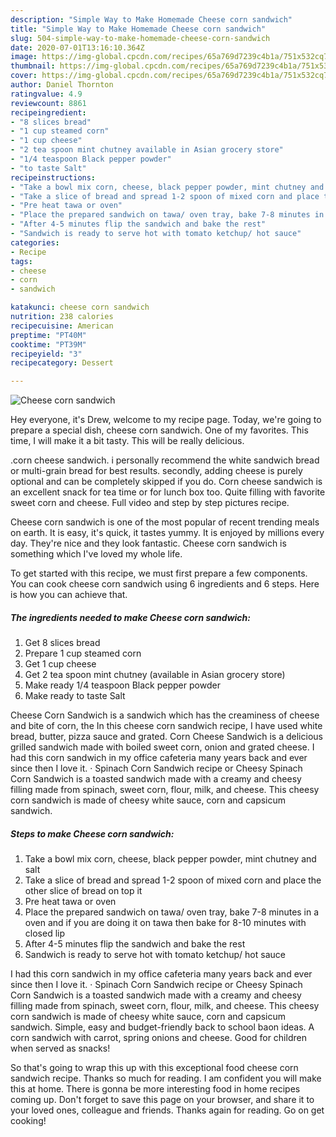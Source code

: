 ```yaml
---
description: "Simple Way to Make Homemade Cheese corn sandwich"
title: "Simple Way to Make Homemade Cheese corn sandwich"
slug: 504-simple-way-to-make-homemade-cheese-corn-sandwich
date: 2020-07-01T13:16:10.364Z
image: https://img-global.cpcdn.com/recipes/65a769d7239c4b1a/751x532cq70/cheese-corn-sandwich-recipe-main-photo.jpg
thumbnail: https://img-global.cpcdn.com/recipes/65a769d7239c4b1a/751x532cq70/cheese-corn-sandwich-recipe-main-photo.jpg
cover: https://img-global.cpcdn.com/recipes/65a769d7239c4b1a/751x532cq70/cheese-corn-sandwich-recipe-main-photo.jpg
author: Daniel Thornton
ratingvalue: 4.9
reviewcount: 8861
recipeingredient:
- "8 slices bread"
- "1 cup steamed corn"
- "1 cup cheese"
- "2 tea spoon mint chutney available in Asian grocery store"
- "1/4 teaspoon Black pepper powder"
- "to taste Salt"
recipeinstructions:
- "Take a bowl mix corn, cheese, black pepper powder, mint chutney and salt"
- "Take a slice of bread and spread 1-2 spoon of mixed corn and place the other slice of bread on top it"
- "Pre heat tawa or oven"
- "Place the prepared sandwich on tawa/ oven tray, bake 7-8 minutes in a oven and if you are doing it on tawa then bake for 8-10 minutes with closed lip"
- "After 4-5 minutes flip the sandwich and bake the rest"
- "Sandwich is ready to serve hot with tomato ketchup/ hot sauce"
categories:
- Recipe
tags:
- cheese
- corn
- sandwich

katakunci: cheese corn sandwich 
nutrition: 238 calories
recipecuisine: American
preptime: "PT40M"
cooktime: "PT39M"
recipeyield: "3"
recipecategory: Dessert

---
```



![Cheese corn sandwich](https://img-global.cpcdn.com/recipes/65a769d7239c4b1a/751x532cq70/cheese-corn-sandwich-recipe-main-photo.jpg)

Hey everyone, it's Drew, welcome to my recipe page. Today, we're going to prepare a special dish, cheese corn sandwich. One of my favorites. This time, I will make it a bit tasty. This will be really delicious.

.corn cheese sandwich. i personally recommend the white sandwich bread or multi-grain bread for best results. secondly, adding cheese is purely optional and can be completely skipped if you do. Corn cheese sandwich is an excellent snack for tea time or for lunch box too. Quite filling with favorite sweet corn and cheese. Full video and step by step pictures recipe.

Cheese corn sandwich is one of the most popular of recent trending meals on earth. It is easy, it's quick, it tastes yummy. It is enjoyed by millions every day. They're nice and they look fantastic. Cheese corn sandwich is something which I've loved my whole life.


To get started with this recipe, we must first prepare a few components. You can cook cheese corn sandwich using 6 ingredients and 6 steps. Here is how you can achieve that.

<!--inarticleads1-->

##### The ingredients needed to make Cheese corn sandwich:

1. Get 8 slices bread
1. Prepare 1 cup steamed corn
1. Get 1 cup cheese
1. Get 2 tea spoon mint chutney (available in Asian grocery store)
1. Make ready 1/4 teaspoon Black pepper powder
1. Make ready to taste Salt


Cheese Corn Sandwich is a sandwich which has the creaminess of cheese and bite of corn, the In this cheese corn sandwich recipe, I have used white bread, butter, pizza sauce and grated. Corn Cheese Sandwich is a delicious grilled sandwich made with boiled sweet corn, onion and grated cheese. I had this corn sandwich in my office cafeteria many years back and ever since then I love it. · Spinach Corn Sandwich recipe or Cheesy Spinach Corn Sandwich is a toasted sandwich made with a creamy and cheesy filling made from spinach, sweet corn, flour, milk, and cheese. This cheesy corn sandwich is made of cheesy white sauce, corn and capsicum sandwich. 

<!--inarticleads2-->

##### Steps to make Cheese corn sandwich:

1. Take a bowl mix corn, cheese, black pepper powder, mint chutney and salt
1. Take a slice of bread and spread 1-2 spoon of mixed corn and place the other slice of bread on top it
1. Pre heat tawa or oven
1. Place the prepared sandwich on tawa/ oven tray, bake 7-8 minutes in a oven and if you are doing it on tawa then bake for 8-10 minutes with closed lip
1. After 4-5 minutes flip the sandwich and bake the rest
1. Sandwich is ready to serve hot with tomato ketchup/ hot sauce


I had this corn sandwich in my office cafeteria many years back and ever since then I love it. · Spinach Corn Sandwich recipe or Cheesy Spinach Corn Sandwich is a toasted sandwich made with a creamy and cheesy filling made from spinach, sweet corn, flour, milk, and cheese. This cheesy corn sandwich is made of cheesy white sauce, corn and capsicum sandwich. Simple, easy and budget-friendly back to school baon ideas. A corn sandwich with carrot, spring onions and cheese. Good for children when served as snacks! 

So that's going to wrap this up with this exceptional food cheese corn sandwich recipe. Thanks so much for reading. I am confident you will make this at home. There is gonna be more interesting food in home recipes coming up. Don't forget to save this page on your browser, and share it to your loved ones, colleague and friends. Thanks again for reading. Go on get cooking!
